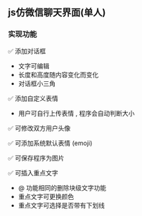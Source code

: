 ## js仿微信聊天界面(单人)

### 实现功能 

✅ 添加对话框

- 文字可编辑 
- 长度和高度随内容变化而变化
- 对话框小三角

✅ 添加自定义表情

-  用户可自行上传表情 , 程序会自动判断大小

✅ 可修改双方用户头像

✅ 可添加系统默认表情 (emoji)

✅ 可保存程序为图片 

✅ 可插入重点文字

-  @ 功能相同的删除块级文字功能
- 重点文字可更换颜色
- 重点文字可选择是否带有下划线
